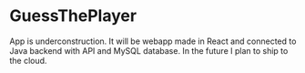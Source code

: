 # GuessThePlayer
App is underconstruction. It will be webapp made in React and connected to Java backend with API and MySQL database. In the future I plan to ship to the cloud.
